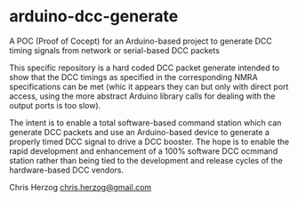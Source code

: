 # arduino-dcc-generate
A POC (Proof of Cocept) for an Arduino-based project to generate DCC timing signals from network or serial-based DCC packets

This specific repository is a hard coded DCC packet generate intended to show that the DCC timings as specified in the corresponding NMRA specifications can be met (whic it appears they can but only with direct port access, using the more abstract Arduino library calls for dealing with the output ports is too slow).

The intent is to enable a total software-based command station which can generate DCC packets and use an Arduino-based device to generate a properly timed DCC signal to drive a DCC booster.  The hope is to enable the rapid development and enhancement of a 100% software DCC ocmmand station rather than being tied to the development and release cycles of the hardware-based DCC vendors.

Chris Herzog
chris.herzog@gmail.com
